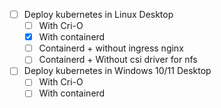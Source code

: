 - [ ] Deploy kubernetes in Linux Desktop
    - [ ] With Cri-O
    - [x] With containerd
    - [ ] Containerd + without ingress nginx
    - [ ] Containerd + Without csi driver for nfs

- [ ] Deploy kubernetes in Windows 10/11 Desktop
    - [ ] With Cri-O
    - [ ] With containerd